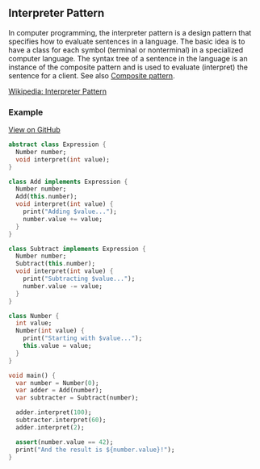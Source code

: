 ## Interpreter Pattern
In computer programming, the interpreter pattern is a design pattern that specifies how to evaluate sentences in a language. The basic idea is to have a class for each symbol (terminal or nonterminal) in a specialized computer language. The syntax tree of a sentence in the language is an instance of the composite pattern and is used to evaluate (interpret) the sentence for a client. See also [Composite pattern](https://scottt2.github.io/design-patterns-in-dart/composite/).

[Wikipedia: Interpreter Pattern](https://en.wikipedia.org/wiki/Interpreter_pattern)

### Example

[View on GitHub](https://github.com/scottt2/design-patterns-in-dart/tree/master/interpreter)

```dart
abstract class Expression {
  Number number;
  void interpret(int value);
}

class Add implements Expression {
  Number number;
  Add(this.number);
  void interpret(int value) {
    print("Adding $value...");
    number.value += value;
  }
}

class Subtract implements Expression {
  Number number;
  Subtract(this.number);
  void interpret(int value) {
    print("Subtracting $value...");
    number.value -= value;
  }
}

class Number {
  int value;
  Number(int value) {
    print("Starting with $value...");
    this.value = value;
  }
}

void main() {
  var number = Number(0);
  var adder = Add(number);
  var subtracter = Subtract(number);

  adder.interpret(100);
  subtracter.interpret(60);
  adder.interpret(2);

  assert(number.value == 42);
  print("And the result is ${number.value}!");
}
```
